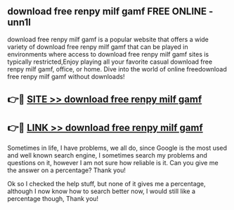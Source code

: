 ## download free renpy milf gamf FREE ONLINE - unn1l

download free renpy milf gamf is a popular website that offers a wide variety of download free renpy milf gamf that can be played in environments where access to download free renpy milf gamf sites is typically restricted,Enjoy playing all your favorite casual download free renpy milf gamf, office, or home. Dive into the world of online freedownload free renpy milf gamf without downloads!

## 👉🔴 [SITE >> download free renpy milf gamf](http://news.freeplayer.one?title=download_free_renpy_milf_gamf&ref=FRRE)

## 👉🔴 [LINK >> download free renpy milf gamf](http://news.freeplayer.one?title=download_free_renpy_milf_gamf&ref=FREE)

Sometimes in life, I have problems, we all do, since Google is the most used and well known search engine, I sometimes search my problems and questions on it, however I am not sure how reliable is it. Can you give me the answer on a percentage? Thank you!

Ok so I checked the help stuff, but none of it gives me a percentage, although I now know how to search better now, I would still like a percentage though, Thank you!